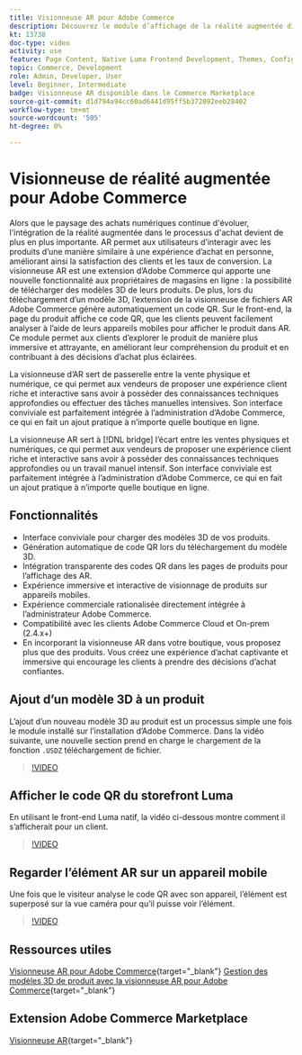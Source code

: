 ```yaml
---
title: Visionneuse AR pour Adobe Commerce
description: Découvrez le module d’affichage de la réalité augmentée disponible sur le Commerce Marketplace.
kt: 13738
doc-type: video
activity: use
feature: Page Content, Native Luma Frontend Development, Themes, Configuration
topic: Commerce, Development
role: Admin, Developer, User
level: Beginner, Intermediate
badge: Visionneuse AR disponible dans le Commerce Marketplace
source-git-commit: d1d794a94cc60ad6441d95ff5b372092eeb28402
workflow-type: tm+mt
source-wordcount: '505'
ht-degree: 0%

---
```



# Visionneuse de réalité augmentée pour Adobe Commerce

Alors que le paysage des achats numériques continue d&#39;évoluer, l&#39;intégration de la réalité augmentée dans le processus d&#39;achat devient de plus en plus importante. AR permet aux utilisateurs d’interagir avec les produits d’une manière similaire à une expérience d’achat en personne, améliorant ainsi la satisfaction des clients et les taux de conversion.
La visionneuse AR est une extension d’Adobe Commerce qui apporte une nouvelle fonctionnalité aux propriétaires de magasins en ligne : la possibilité de télécharger des modèles 3D de leurs produits. De plus, lors du téléchargement d’un modèle 3D, l’extension de la visionneuse de fichiers AR Adobe Commerce génère automatiquement un code QR. Sur le front-end, la page du produit affiche ce code QR, que les clients peuvent facilement analyser à l’aide de leurs appareils mobiles pour afficher le produit dans AR. Ce module permet aux clients d’explorer le produit de manière plus immersive et attrayante, en améliorant leur compréhension du produit et en contribuant à des décisions d’achat plus éclairées.

La visionneuse d’AR sert de passerelle entre la vente physique et numérique, ce qui permet aux vendeurs de proposer une expérience client riche et interactive sans avoir à posséder des connaissances techniques approfondies ou effectuer des tâches manuelles intensives. Son interface conviviale est parfaitement intégrée à l’administration d’Adobe Commerce, ce qui en fait un ajout pratique à n’importe quelle boutique en ligne.

La visionneuse AR sert à [!DNL bridge] l’écart entre les ventes physiques et numériques, ce qui permet aux vendeurs de proposer une expérience client riche et interactive sans avoir à posséder des connaissances techniques approfondies ou un travail manuel intensif. Son interface conviviale est parfaitement intégrée à l’administration d’Adobe Commerce, ce qui en fait un ajout pratique à n’importe quelle boutique en ligne.

## Fonctionnalités

- Interface conviviale pour charger des modèles 3D de vos produits.
- Génération automatique de code QR lors du téléchargement du modèle 3D.
- Intégration transparente des codes QR dans les pages de produits pour l’affichage des AR.
- Expérience immersive et interactive de visionnage de produits sur appareils mobiles.
- Expérience commerciale rationalisée directement intégrée à l’administrateur Adobe Commerce.
- Compatibilité avec les clients Adobe Commerce Cloud et On-prem (2.4.x+)
- En incorporant la visionneuse AR dans votre boutique, vous proposez plus que des produits. Vous créez une expérience d’achat captivante et immersive qui encourage les clients à prendre des décisions d’achat confiantes.

## Ajout d’un modèle 3D à un produit

L’ajout d’un nouveau modèle 3D au produit est un processus simple une fois le module installé sur l’installation d’Adobe Commerce.
Dans la vidéo suivante, une nouvelle section prend en charge le chargement de la fonction `.USDZ` téléchargement de fichier.

>[!VIDEO](https://video.tv.adobe.com/v/3422370?learn=on)

## Afficher le code QR du storefront Luma

En utilisant le front-end Luma natif, la vidéo ci-dessous montre comment il s’afficherait pour un client.

>[!VIDEO](https://video.tv.adobe.com/v/3422371?learn=on)

## Regarder l’élément AR sur un appareil mobile

Une fois que le visiteur analyse le code QR avec son appareil, l’élément est superposé sur la vue caméra pour qu’il puisse voir l’élément.

>[!VIDEO](https://video.tv.adobe.com/v/3422372?learn=on)

## Ressources utiles

[Visionneuse AR pour Adobe Commerce](https://experienceleague.adobe.com/docs/commerce-admin/catalog/products/digital-assets/product-3d-model/ar-viewer-overview.html){target="_blank"}
[Gestion des modèles 3D de produit avec la visionneuse AR pour Adobe Commerce](https://experienceleague.adobe.com/docs/commerce-admin/catalog/products/digital-assets/product-3d-model/ar-viewer-setup.html){target="_blank"}

## Extension Adobe Commerce Marketplace

[Visionneuse AR](https://commercemarketplace.adobe.com/magento-module-arviewer.html){target="_blank"}

